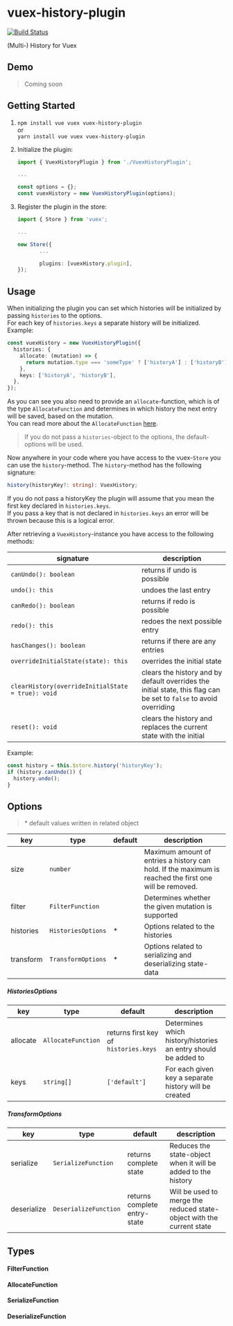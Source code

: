 # vuex-history-plugin

[![Build Status](https://travis-ci.com/Veake/vuex-history-plugin.svg?token=Bg4GBGTdq9xroxnkokv8&branch=master)](https://travis-ci.com/Veake/vuex-history-plugin)

(Multi-) History for Vuex

## Demo

> Coming soon

## Getting Started

1.  `npm install vue vuex vuex-history-plugin`  
    or \
    `yarn install vue vuex vuex-history-plugin`

2.  Initialize the plugin:

    ```typescript
    import { VuexHistoryPlugin } from './VuexHistoryPlugin';

    ...

    const options = {};
    const vuexHistory = new VuexHistoryPlugin(options);
    ```

3.  Register the plugin in the store:

    ```typescript
    import { Store } from 'vuex';

    ...

    new Store({
           ...

           plugins: [vuexHistory.plugin],
    });
    ```

## Usage

When initializing the plugin you can set which histories will be initialized by passing `histories` to the options. \
For each key of `histories.keys` a separate history will be initialized. \
Example:

```typescript
const vuexHistory = new VuexHistoryPlugin({
  histories: {
    allocate: (mutation) => {
      return mutation.type === 'someType' ? ['historyA'] : ['historyB'];
    },
    keys: ['historyA', 'historyB'],
  },
});
```

As you can see you also need to provide an `allocate`-function, which is of the type `AllocateFunction` and determines in which history the next entry will be saved, based on the mutation. \
You can read more about the `AllocateFunction` [here]().

> If you do not pass a `histories`-object to the options, the default-options will be used.

Now anywhere in your code where you have access to the vuex-`Store` you can use the `history`-method. The `history`-method has the following signature:

```typescript
history(historyKey?: string): VuexHistory;
```

If you do not pass a historyKey the plugin will assume that you mean the first key declared in `histories.keys`. \
If you pass a key that is not declared in `histories.keys` an error will be thrown because this is a logical error.

After retrieving a `VuexHistory`-instance you have access to the following methods:

| signature                                         | description                                                                                                        |
| ------------------------------------------------- | ------------------------------------------------------------------------------------------------------------------ |
| `canUndo(): boolean`                              | returns if undo is possible                                                                                        |
| `undo(): this`                                    | undoes the last entry                                                                                              |
| `canRedo(): boolean`                              | returns if redo is possible                                                                                        |
| `redo(): this`                                    | redoes the next possible entry                                                                                     |
| `hasChanges(): boolean`                           | returns if there are any entries                                                                                   |
| `overrideInitialState(state): this`               | overrides the initial state                                                                                        |
| `clearHistory(overrideInitialState = true): void` | clears the history and by default overrides the initial state, this flag can be set to `false` to avoid overriding |
| `reset(): void`                                   | clears the history and replaces the current state with the initial                                                 |

Example:

```typescript
const history = this.$store.history('historyKey');
if (history.canUndo()) {
  history.undo();
}
```

## Options

> \* default values written in related object

| key       | type               | default | description                                                                                            |
| --------- | ------------------ | ------- | ------------------------------------------------------------------------------------------------------ |
| size      | `number`           |         | Maximum amount of entries a history can hold. If the maximum is reached the first one will be removed. |
| filter    | `FilterFunction`   |         | Determines whether the given mutation is supported                                                     |
| histories | `HistoriesOptions` | \*      | Options related to the histories                                                                       |
| transform | `TransformOptions` | \*      | Options related to serializing and deserializing state-data                                            |

##### HistoriesOptions

| key      | type               | default                               | description                                                    |
| -------- | ------------------ | ------------------------------------- | -------------------------------------------------------------- |
| allocate | `AllocateFunction` | returns first key of `histories.keys` | Determines which history/histories an entry should be added to |
| keys     | `string[]`         | `['default']`                         | For each given key a separate history will be created          |

##### TransformOptions

| key         | type                  | default                      | description                                                           |
| ----------- | --------------------- | ---------------------------- | --------------------------------------------------------------------- |
| serialize   | `SerializeFunction`   | returns complete state       | Reduces the state-object when it will be added to the history         |
| deserialize | `DeserializeFunction` | returns complete entry-state | Will be used to merge the reduced state-object with the current state |

## Types

#### FilterFunction

#### AllocateFunction

#### SerializeFunction

#### DeserializeFunction
